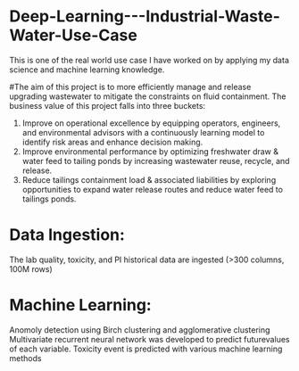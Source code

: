 # Deep-Learning---Industrial-Waste-Water-Use-Case
This is one of the real world use case I have worked on by applying my data science and machine learning knowledge.  

#The aim of this project is to more efficiently manage and release upgrading wastewater to mitigate the constraints on fluid containment. The business value of this project falls into three buckets:
1.	Improve on operational excellence by equipping operators, engineers, and environmental advisors with a continuously learning model to identify risk areas and enhance decision making.
2.	Improve environmental performance by optimizing freshwater draw & water feed to tailing ponds by increasing wastewater reuse, recycle, and release.
3.	Reduce tailings containment load & associated liabilities by exploring opportunities to expand water release routes and reduce water feed to tailings ponds.

# Data Ingestion:
The lab quality, toxicity, and PI historical data are ingested (>300 columns, 100M rows)
# Machine Learning:
Anomoly detection using Birch clustering and agglomerative clustering
Multivariate recurrent neural network was developed to predict futurevalues of each variable. 
Toxicity event is predicted with various machine learning methods
